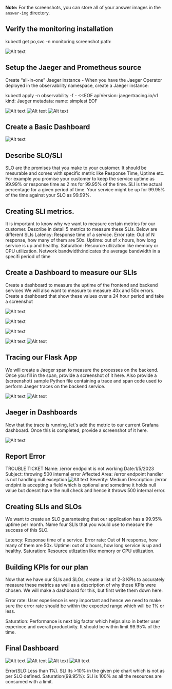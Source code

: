 **Note:** For the screenshots, you can store all of your answer images in the `answer-img` directory.

## Verify the monitoring installation
kubectl get po,svc -n monitoring
screenshot path:

![Alt text](answer-img/Monitoring%20Pods%20and%20Services.png)

## Setup the Jaeger and Prometheus source
Create “all-in-one” Jaeger instance - When you have the Jaeger Operator deployed in the observability namespace, create a Jaeger instance:

kubectl apply -n observability -f - <<EOF
apiVersion: jaegertracing.io/v1
kind: Jaeger
metadata:
 name: simplest
EOF


![Alt text](answer-img/Grafana%20After%20login.png)
![Alt text](answer-img/Grafana%20With%20Promethus%20As%20Data%20Source.png)
![Alt text](answer-img/Jaegar%20UI.png)


## Create a Basic Dashboard

![Alt text](answer-img/Basic%20Dashboard.png)


## Describe SLO/SLI
SLO are the promises that you make to your customer. It should be mesurable and comes with specific metric like Response Time, Uptime etc. For example you promise your customer to keep the service uptime as 99.99% or response time as 2 ms for 99.95% of the time.
SLI is the actual percentage for a given period of time. Your service might be up for 99.95% of the time against your SLO as 99.99%.

## Creating SLI metrics.
It is important to know why we want to measure certain metrics for our customer. Describe in detail 5 metrics to measure these SLIs. 
Below are different SLIs
Latency: Response time of a service.
Error rate: Out of N response, how many of them are 50x.
Uptime: out of x hours, how long service is up and healthy.
Saturation: Resource utlization like memory or CPU utilization.
Network bandwidth:indicates the average bandwidth in a specifi period of time


## Create a Dashboard to measure our SLIs
Create a dashboard to measure the uptime of the frontend and backend services We will also want to measure to measure 40x and 50x errors. Create a dashboard that show these values over a 24 hour period and take a screenshot

![Alt text](answer-img/40xAND500%20Error.png)

![Alt text](answer-img/uptime.png)

![Alt text](answer-img/python%20code%20screenshot.png)

![Alt text](answer-img/Average%20ReqResTime-24hrs.png)
![Alt text](answer-img/Average%20%20Response%20Time.png)

## Tracing our Flask App

We will create a Jaeger span to measure the processes on the backend. Once you fill in the span, provide a screenshot of it here. Also provide a (screenshot) sample Python file containing a trace and span code used to perform Jaeger traces on the backend service.

![Alt text](answer-img/Jaegar%20Trace.png)
![Alt text](answer-img/span%20code.png)


## Jaeger in Dashboards
Now that the trace is running, let's add the metric to our current Grafana dashboard. Once this is completed, provide a screenshot of it here.

![Alt text](answer-img/Jaegar%20in%20Dashboard.png)


## Report Error

TROUBLE TICKET
Name: /error endpoint is not working
Date:1/5/2023
Subject: throwing 500 internal error
Affected Area: /error endpoint handler is not handling null exception
![Alt text](answer-img/500%20Trace%20Ticket-Jaeger.png)
Severity: Medium
Description: /error endpint is accepting a field which is optional and sometime it holds null value but doesnt have the null check and hence it throws 500 internal error.



## Creating SLIs and SLOs
We want to create an SLO guaranteeing that our application has a 99.95% uptime per month. Name four SLIs that you would use to measure the success of this SLO.

Latency: Response time of a service.
Error rate: Out of N response, how many of them are 50x.
Uptime: out of x hours, how long service is up and healthy.
Saturation: Resource utlization like memory or CPU utilization.

## Building KPIs for our plan
Now that we have our SLIs and SLOs, create a list of 2-3 KPIs to accurately measure these metrics as well as a description of why those KPIs were chosen. We will make a dashboard for this, but first write them down here.

Error rate: User experience is very important and hence we need to make sure the error rate should be within the expected range which will be 1% or less.

Saturation: Performance is next big factor which helps also in better user experince and overall productivity. It should be within limit 99.95% of the time.


## Final Dashboard
![Alt text](answer-img/Final%20Dashboard-Error.png)
![Alt text](answer-img/Final%20Dashboard-%20Saturation%20More.png)
![Alt text](answer-img/Final%20Dashboard-%20Saturation%20More.png)
![Alt text](answer-img/Final%20Dashboard-%20Uptime.png)


Error(SLO:Less than 1%). SLI  Its >10% in the given pie chart which is not as per SLO defined.
Saturation(99.95%): SLI is 100% as all the resources are consumed with a limit. 
